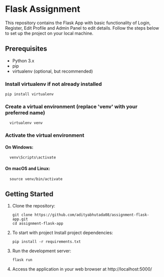 # Flask Assignment

This repository contains the Flask App with basic functionality of Login, Register, Edit Profile and Admin Panel to edit details.
Follow the steps below to set up the project on your local machine.

## Prerequisites

- Python 3.x
- pip
- virtualenv (optional, but recommended)

### Install virtualenv if not already installed
  ```
  pip install virtualenv
```
### Create a virtual environment (replace 'venv' with your preferred name)
```
  virtualenv venv
```
### Activate the virtual environment

  #### On Windows:
```
  venv\Scripts\activate
```
  #### On macOS and Linux:
```
  source venv/bin/activate
```
## Getting Started

1. Clone the repository:

   ```
   git clone https://github.com/adityabhutada08/assignment-flask-app.git
   cd assignment-flask-app
   ```   

2. To start with project Install project dependencies:

   ```
   pip install -r requirements.txt
   ```

3. Run the development server:

   ```
   flask run
   ```

7. Access the application in your web browser at http://localhost:5000/
